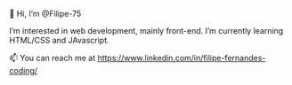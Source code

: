 👋 Hi, I’m @Filipe-75

I’m interested in web development, mainly front-end. I’m currently learning HTML/CSS and JAvascript.

📫 You can reach me at https://www.linkedin.com/in/filipe-fernandes-coding/


